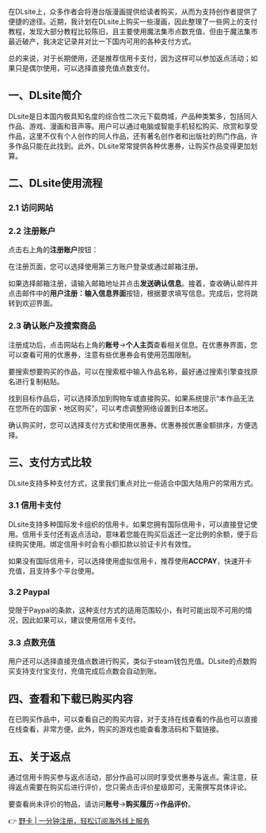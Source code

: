 在DLsite上，众多作者会将港台版漫画提供给读者购买，从而为支持创作者提供了便捷的途径。近期，我计划在DLsite上购买一些漫画，因此整理了一些网上的支付教程，发现大部分教程比较陈旧，且主要使用魔法集市点数充值，但由于魔法集市最近破产，我决定记录并对比一下国内可用的各种支付方式。

总的来说，对于长期使用，还是推荐信用卡支付，因为这样可以参加返点活动；如果只是偶尔使用，可以选择直接充值点数支付。

## 一、DLsite简介

DLsite是日本国内极具知名度的综合性二次元下载商城，产品种类繁多，包括同人作品、游戏、漫画和音声等。用户可以通过电脑或智能手机轻松购买、欣赏和享受作品，这里不仅有个人创作的同人作品，还有著名创作者和出版社的热门作品，许多作品只能在此找到。此外，DLsite常常提供各种优惠券，让购买作品变得更加划算。

## 二、DLsite使用流程

### 2.1 访问网站

### 2.2 注册账户

点击右上角的**注册账户**按钮：

在注册页面，您可以选择使用第三方账户登录或通过邮箱注册。

如果选择邮箱注册，请输入邮箱地址并点击**发送确认信息**。接着，查收确认邮件并点击邮件中的**用户注册：输入信息界面**按钮，根据要求填写信息。完成后，您将跳转到欢迎界面。

### 2.3 确认账户及搜索商品

注册成功后，点击网站右上角的**账号**-&gt;**个人主页**查看相关信息。在优惠券界面，您可以查看可用的优惠券，注意有些优惠券会有使用范围限制。

要搜索想要购买的作品，可以在搜索框中输入作品名称，最好通过搜索引擎查找原名进行复制粘贴。

找到目标作品后，可以选择添加到购物车或直接购买。如果系统提示“本作品无法在您所在的国家・地区购买”，可以考虑调整网络设置到日本地区。

确认购买时，您可以选择支付方式和使用优惠券。优惠券按优惠金额排序，方便选择。

## 三、支付方式比较

DLsite支持多种支付方式，这里我们重点对比一些适合中国大陆用户的常用方式。

### 3.1 信用卡支付

DLsite支持多种国际发卡组织的信用卡。如果您拥有国际信用卡，可以直接登记使用。信用卡支付还有返点活动，意味着您能在购买后返还一定比例的余额，便于后续购买使用。绑定信用卡时会有小额扣款以验证卡片有效性。

如果没有国际信用卡，可以选择使用虚拟信用卡，推荐使用**ACCPAY**，快速开卡充值，且支持多个平台使用。

### 3.2 Paypal

受限于Paypal的条款，这种支付方式的适用范围较小，有时可能出现不可用的情况，因此如果可以，建议使用信用卡支付。

### 3.3 点数充值

用户还可以选择直接充值点数进行购买，类似于steam钱包充值。DLsite的点数购买支持支付宝支付，充值完成后点数会自动到账。

## 四、查看和下载已购买内容

在已购买作品中，可以查看自己的购买内容，对于支持在线查看的作品也可以直接在线查看，非常方便。此外，购买的游戏也能查看激活码和下载链接。

## 五、关于返点

通过信用卡购买参与返点活动，部分作品可以同时享受优惠券与返点。需注意，获得返点需要在购买后进行评价，您只需点击评价星级即可，无需撰写具体评论。

要查看尚未评价的物品，请访问**账号**-&gt;**购买履历**-&gt;**作品评价**。

👉 [野卡 | 一分钟注册，轻松订阅海外线上服务](https://bit.ly/bewildcard)